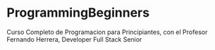 # ProgrammingBeginners
Curso Completo de Programacion para Principiantes, con el Profesor Fernando Herrera, Developer Full Stack Senior
